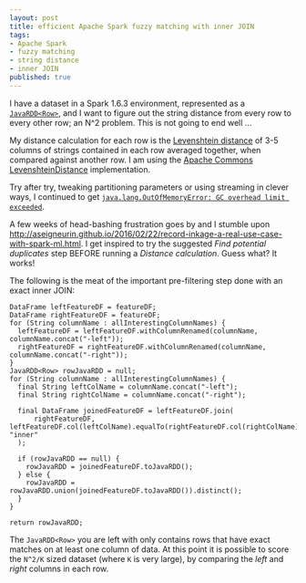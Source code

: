 ```yaml
---
layout: post
title: efficient Apache Spark fuzzy matching with inner JOIN
tags:
- Apache Spark
- fuzzy matching
- string distance
- inner JOIN
published: true
---
```

I have a dataset in a Spark 1.6.3 environment, represented as a
[`JavaRDD<Row>`](https://spark.apache.org/docs/1.6.3/api/java/org/apache/spark/api/java/JavaRDD.html),
and I want to figure out the string distance from every row to every other row; an N^2 problem.
This is not going to end well ...

My distance calculation for each row is the
[Levenshtein distance](https://people.cs.pitt.edu/~kirk/cs1501/Pruhs/Spring2006/assignments/editdistance/Levenshtein%20Distance.htm)
of 3-5 columns of strings contained in each row averaged together, when compared against another row.
I am using the
[Apache Commons LevenshteinDistance](https://commons.apache.org/proper/commons-text/apidocs/org/apache/commons/text/similarity/LevenshteinDistance.html)
implementation.

Try after try, tweaking partitioning parameters or using streaming in clever ways, I continued to get
[`java.lang.OutOfMemoryError: GC overhead limit exceeded`](https://plumbr.io/outofmemoryerror/gc-overhead-limit-exceeded).

A few weeks of head-bashing frustration goes by and I stumble upon
<http://aseigneurin.github.io/2016/02/22/record-inkage-a-real-use-case-with-spark-ml.html>.
I get inspired to try the suggested _Find potential duplicates_ step BEFORE running a _Distance calculation_.
Guess what? It works!

The following is the meat of the important pre-filtering step done with an exact inner JOIN:

    DataFrame leftFeatureDF = featureDF;
    DataFrame rightFeatureDF = featureDF;
    for (String columnName : allInterestingColumnNames) {
      leftFeatureDF = leftFeatureDF.withColumnRenamed(columnName, columnName.concat("-left"));
      rightFeatureDF = rightFeatureDF.withColumnRenamed(columnName, columnName.concat("-right"));
    }
    JavaRDD<Row> rowJavaRDD = null;
    for (String columnName : allInterestingColumnNames) {
      final String leftColName = columnName.concat("-left");
      final String rightColName = columnName.concat("-right");

      final DataFrame joinedFeatureDF = leftFeatureDF.join(
          rightFeatureDF, leftFeatureDF.col(leftColName).equalTo(rightFeatureDF.col(rightColName)), "inner"
      );

      if (rowJavaRDD == null) {
        rowJavaRDD = joinedFeatureDF.toJavaRDD();
      } else {
        rowJavaRDD = rowJavaRDD.union(joinedFeatureDF.toJavaRDD()).distinct();
      }
    }

    return rowJavaRDD;

The `JavaRDD<Row>` you are left with only contains rows that have exact matches on at least one column of data.
At this point it is possible to score the `N^2/K` sized dataset (where `K` is very large),
by comparing the _left_ and _right_ columns in each row.
